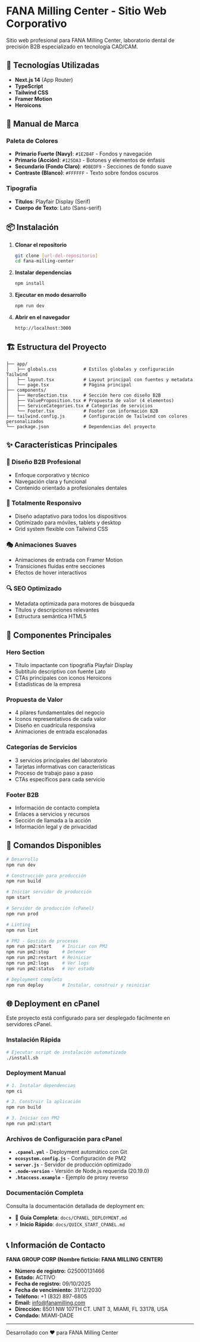 # FANA Milling Center - Sitio Web Corporativo

Sitio web profesional para FANA Milling Center, laboratorio dental de precisión B2B especializado en tecnología CAD/CAM.

## 🚀 Tecnologías Utilizadas

- **Next.js 14** (App Router)
- **TypeScript**
- **Tailwind CSS**
- **Framer Motion**
- **Heroicons**

## 🎨 Manual de Marca

### Paleta de Colores
- **Primario Fuerte (Navy)**: `#1E2B4F` - Fondos y navegación
- **Primario (Acción)**: `#125DA3` - Botones y elementos de énfasis
- **Secundario (Fondo Claro)**: `#DBEDF9` - Secciones de fondo suave
- **Contraste (Blanco)**: `#FFFFFF` - Texto sobre fondos oscuros

### Tipografía
- **Títulos**: Playfair Display (Serif)
- **Cuerpo de Texto**: Lato (Sans-serif)

## 📦 Instalación

1. **Clonar el repositorio**
   ```bash
   git clone [url-del-repositorio]
   cd fana-milling-center
   ```

2. **Instalar dependencias**
   ```bash
   npm install
   ```

3. **Ejecutar en modo desarrollo**
   ```bash
   npm run dev
   ```

4. **Abrir en el navegador**
   ```
   http://localhost:3000
   ```

## 🏗️ Estructura del Proyecto

```
├── app/
│   ├── globals.css          # Estilos globales y configuración Tailwind
│   ├── layout.tsx           # Layout principal con fuentes y metadata
│   └── page.tsx             # Página principal
├── components/
│   ├── HeroSection.tsx      # Sección hero con diseño B2B
│   ├── ValueProposition.tsx # Propuesta de valor (4 elementos)
│   ├── ServiceCategories.tsx # Categorías de servicios
│   └── Footer.tsx           # Footer con información B2B
├── tailwind.config.js       # Configuración de Tailwind con colores personalizados
└── package.json             # Dependencias del proyecto
```

## ✨ Características Principales

### 🎯 Diseño B2B Profesional
- Enfoque corporativo y técnico
- Navegación clara y funcional
- Contenido orientado a profesionales dentales


### 📱 Totalmente Responsivo
- Diseño adaptativo para todos los dispositivos
- Optimizado para móviles, tablets y desktop
- Grid system flexible con Tailwind CSS

### 🎭 Animaciones Suaves
- Animaciones de entrada con Framer Motion
- Transiciones fluidas entre secciones
- Efectos de hover interactivos

### 🔍 SEO Optimizado
- Metadata optimizada para motores de búsqueda
- Títulos y descripciones relevantes
- Estructura semántica HTML5

## 🎨 Componentes Principales

### Hero Section
- Título impactante con tipografía Playfair Display
- Subtítulo descriptivo con fuente Lato
- CTAs principales con iconos Heroicons
- Estadísticas de la empresa

### Propuesta de Valor
- 4 pilares fundamentales del negocio
- Iconos representativos de cada valor
- Diseño en cuadrícula responsiva
- Animaciones de entrada escalonadas

### Categorías de Servicios
- 3 servicios principales del laboratorio
- Tarjetas informativas con características
- Proceso de trabajo paso a paso
- CTAs específicos para cada servicio

### Footer B2B
- Información de contacto completa
- Enlaces a servicios y recursos
- Sección de llamada a la acción
- Información legal y de privacidad

## 🚀 Comandos Disponibles

```bash
# Desarrollo
npm run dev

# Construcción para producción
npm run build

# Iniciar servidor de producción
npm start

# Servidor de producción (cPanel)
npm run prod

# Linting
npm run lint

# PM2 - Gestión de procesos
npm run pm2:start    # Iniciar con PM2
npm run pm2:stop     # Detener
npm run pm2:restart  # Reiniciar
npm run pm2:logs     # Ver logs
npm run pm2:status   # Ver estado

# Deployment completo
npm run deploy       # Instalar, construir y reiniciar
```

## 🌐 Deployment en cPanel

Este proyecto está configurado para ser desplegado fácilmente en servidores cPanel.

### Instalación Rápida

```bash
# Ejecutar script de instalación automatizado
./install.sh
```

### Deployment Manual

```bash
# 1. Instalar dependencias
npm ci

# 2. Construir la aplicación
npm run build

# 3. Iniciar con PM2
npm run pm2:start
```

### Archivos de Configuración para cPanel

- **`.cpanel.yml`** - Deployment automático con Git
- **`ecosystem.config.js`** - Configuración de PM2
- **`server.js`** - Servidor de producción optimizado
- **`.node-version`** - Versión de Node.js requerida (20.19.0)
- **`.htaccess.example`** - Ejemplo de proxy reverso

### Documentación Completa

Consulta la documentación detallada de deployment en:
- 📖 **Guía Completa**: `docs/CPANEL_DEPLOYMENT.md`
- ⚡ **Inicio Rápido**: `docs/QUICK_START_CPANEL.md`

## 📞 Información de Contacto

**FANA GROUP CORP (Nombre ficticio: FANA MILLING CENTER)**
- **Número de registro:** G25000131466
- **Estado:** ACTIVO
- **Fecha de registro:** 09/10/2025
- **Fecha de vencimiento:** 31/12/2030
- **Teléfono:** +1 (832) 897-6805
- **Email:** info@fanamilling.com
- **Dirección:** 8501 NW 107TH CT. UNIT 3, MIAMI, FL 33178, USA
- **Condado:** MIAMI-DADE

---

Desarrollado con ❤️ para FANA Milling Center
